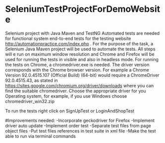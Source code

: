 # SeleniumTestProjectForDemoWebsite
Selenium project with Java Maven and TestNG
Automated tests are needed for functional system end-to-end tests for the testing website http://automationpractice.com/index.php . For the purpose of the task, a Selenium Java Maven project will be used to automate the tests. All steps will e run on maximum window resolution and Chrome and Firefox will be used for running the tests in visible and also in headless mode. 
For running the tests on Chrome, a chromedriver.exe is needed. The driver version corresponds with the Chrome browser version. For example a Chrome Version 92.0.4515.107 (Official Build) (64-bit) would require a ChromeDriver 92.0.4515.43, as stated in https://sites.google.com/chromium.org/driver/downloads where you can find the suitable chromedriver. Choose the appropriate driver for you Operating system, for example, if you use Windows choose chromedriver_win32.zip

To run the tests right click on SignUpTest or LoginAndShopTest

#Improvements needed:
-Incorporate geckodriver for Firefox
-Implement driver auto update
-Implement order test
-Separate test files from page object files
-Put test files references in test suite in xml file
-Make the test able to run via terminal commands
